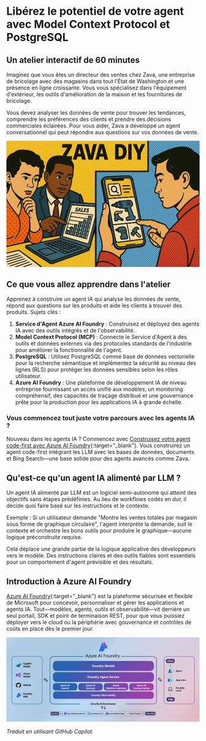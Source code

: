 # Libérez le potentiel de votre agent avec Model Context Protocol et PostgreSQL

## Un atelier interactif de 60 minutes

Imaginez que vous êtes un directeur des ventes chez Zava, une entreprise de bricolage avec des magasins dans tout l'État de Washington et une présence en ligne croissante. Vous vous spécialisez dans l'équipement d'extérieur, les outils d'amélioration de la maison et les fournitures de bricolage.

Vous devez analyser les données de vente pour trouver les tendances, comprendre les préférences des clients et prendre des décisions commerciales éclairées. Pour vous aider, Zava a développé un agent conversationnel qui peut répondre aux questions sur vos données de vente.

![Agent d'analyse des ventes Zava](media/persona.png)

## Ce que vous allez apprendre dans l'atelier

Apprenez à construire un agent IA qui analyse les données de vente, répond aux questions sur les produits et aide les clients à trouver des produits. Sujets clés :

1. **Service d'Agent Azure AI Foundry** : Construisez et déployez des agents IA avec des outils intégrés et de l'observabilité.
2. **Model Context Protocol (MCP)** : Connecte le Service d'Agent à des outils et données externes via des protocoles standards de l'industrie pour améliorer la fonctionnalité de l'agent.
3. **PostgreSQL** : Utilisez PostgreSQL comme base de données vectorielle pour la recherche sémantique et implémentez la sécurité au niveau des lignes (RLS) pour protéger les données sensibles selon les rôles utilisateur.
4. **Azure AI Foundry** : Une plateforme de développement IA de niveau entreprise fournissant un accès unifié aux modèles, un monitoring compréhensif, des capacités de traçage distribué et une gouvernance prête pour la production pour les applications IA à grande échelle.

### Vous commencez tout juste votre parcours avec les agents IA ?

Nouveau dans les agents IA ? Commencez avec [Construisez votre agent code-first avec Azure AI Foundry](https://aka.ms/aitour/WRK552){:target="_blank"}. Vous construirez un agent code-first intégrant les LLM avec les bases de données, documents et Bing Search—une base solide pour des agents avancés comme Zava.

## Qu'est-ce qu'un agent IA alimenté par LLM ?

Un agent IA alimenté par LLM est un logiciel semi-autonome qui atteint des objectifs sans étapes prédéfinies. Au lieu de workflows codés en dur, il décide quoi faire basé sur les instructions et le contexte.

Exemple : Si un utilisateur demande "Montre les ventes totales par magasin sous forme de graphique circulaire", l'agent interprète la demande, suit le contexte et orchestre les bons outils pour produire le graphique—aucune logique préconstruite requise.

Cela déplace une grande partie de la logique applicative des développeurs vers le modèle. Des instructions claires et des outils fiables sont essentiels pour un comportement d'agent prévisible et des résultats.

## Introduction à Azure AI Foundry

[Azure AI Foundry](https://azure.microsoft.com/products/ai-foundry/){:target="_blank"} est la plateforme sécurisée et flexible de Microsoft pour concevoir, personnaliser et gérer les applications et agents IA. Tout—modèles, agents, outils et observabilité—vit derrière un seul portail, SDK et point de terminaison REST, pour que vous puissiez déployer vers le cloud ou la périphérie avec gouvernance et contrôles de coûts en place dès le premier jour.

![Architecture Azure AI Foundry](media/azure-ai-foundry.png)

*Traduit en utilisant GitHub Copilot.*
